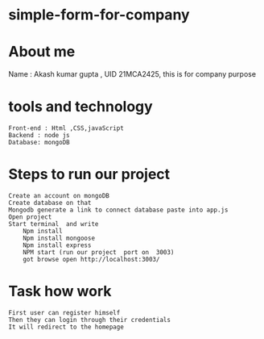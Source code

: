 # simple-form-for-company

# About me
Name : Akash kumar gupta  ,  UID 21MCA2425, this is for company purpose 


# tools and technology 
    Front-end : Html ,CSS,javaScript 
    Backend : node js
    Database: mongoDB

# Steps to run our project
    Create an account on mongoDB 
    Create database on that 
    Mongodb generate a link to connect database paste into app.js
    Open project 
    Start terminal  and write 
        Npm install 
        Npm install mongoose
        Npm install express
        NPM start (run our project  port on  3003)
        got browse open http://localhost:3003/


# Task how work 
    First user can register himself 
    Then they can login through their credentials  
    It will redirect to the homepage
